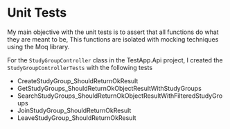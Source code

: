 # Unit Tests

My main objective with the unit tests is to assert that all functions do what they are meant to be, This functions are isolated with mocking techniques using the Moq library.

For the `StudyGroupController` class in the TestApp.Api project, I created the `StudyGroupControllerTests` with the following tests
 - CreateStudyGroup_ShouldReturnOkResult
 - GetStudyGroups_ShouldReturnOkObjectResultWithStudyGroups
 - SearchStudyGroups_ShouldReturnOkObjectResultWithFilteredStudyGroups
 - JoinStudyGroup_ShouldReturnOkResult
 - LeaveStudyGroup_ShouldReturnOkResult

